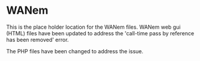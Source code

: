 # WANem

This is the place holder location for the WANem files.
WANem web gui (HTML) files have been updated to address the 'call-time pass by reference has been removed' error.

The PHP files have been changed to address the issue.
